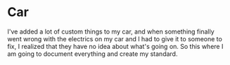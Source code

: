 # Car
I've added a lot of custom things to my car, and when something finally went wrong with the electrics on my car and I had to give it to someone to fix, I realized that they have no idea about what's going on. So this where I am going to document everything and create my standard.
